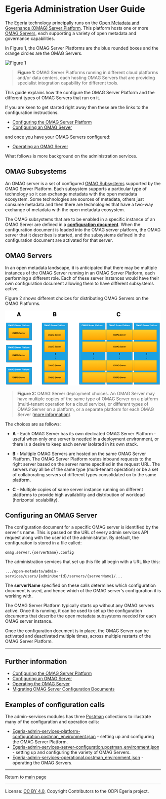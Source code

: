 <!-- SPDX-License-Identifier: CC-BY-4.0 -->
<!-- Copyright Contributors to the ODPi Egeria project. -->

# Egeria Administration User Guide

The Egeria technology principally runs on the [Open Metadata and Governance (OMAG) Server Platform](../concepts/omag-server-platform.md).
This platform hosts one or more [OMAG Servers](../concepts/omag-server.md), 
each supporting a variety of open metadata and governance capabilities. 

In Figure 1, the OMAG Server Platforms are the blue rounded boxes and the 
orange circles are the OMAG Servers.

![Figure 1](../../../../open-metadata-publication/website/images/egeria-distributed-operation.png#pagewidth)
> **Figure 1:** OMAG Server Platforms running in different cloud platforms and/or data centers,
> each hosting OMAG Servers that are providing specialist integration capability
> for different tools.

This guide explains how the configure the OMAG Server Platform
and the different types of OMAG Servers that run on it.

If you are keen to get started right away then these are the links
to the configuration instructions.

* [Configuring the OMAG Server Platform](configuring-the-omag-server-platform.md)
* [Configuring an OMAG Server](configuring-an-omag-server.md)

and once you have your OMAG Servers configured:

* [Operating an OMAG Server](operating-omag-server.md)

What follows is more background on the administration services.

## OMAG Subsystems

An OMAG server is a set of configured [OMAG Subsystems](../concepts/omag-subsystem.md)
supported by the OMAG Server Platform.
Each subsystem supports a particular type of technology so it can exchange metadata with the
open metadata ecosystem.  Some technologies are sources of metadata, others just consume metadata
and then there are technologies that have a two-way exchange of metadata with the open metadata ecosystem.

The OMAG subsystems that are to be enabled in a specific instance of an OMAG Server
are defined in a **[configuration document](../concepts/configuration-document.md)**.
When the configuration document is loaded into the OMAG server platform, the OMAG server that it describes
is started, and the subsystems defined in the configuration document are activated for that server.

## OMAG Servers

In an open metadata landscape, it is anticipated that there may be multiple
instances of the OMAG Server running in an OMAG Server Platform, each performing a different role.
Each of these server instances would have their own configuration document allowing them
to have different subsystems active.

Figure 2 shows different choices for distributing OMAG Servers on the OMAG Platforms.

![Figure 2](../concepts/egeria-operations-server-choices-no-description.png)
> **Figure 2:** OMAG Server deployment choices.  An OMAG Server may have multiple copies of the
> same type of OMAG Server on a platform (multi-tenant operation for a cloud service),
> or different types of OMAG Server on a platform, or a separate platform for each OMAG Server
>([more information](../concepts/omag-server.md)).

The choices are as follows:

* **A** - Each OMAG Server has its own dedicated OMAG Server Platform - useful when only one server is needed
in a deployment environment, or there is a desire to keep each server isolated in its own stack.

* **B** - Multiple OMAG Servers are hosted on the same OMAG Server Platform.  The OMAG Server Platform routes
inbound requests to the right server based on the server name specified in the request URL.
The servers may all be of the same type (multi-tenant operation) or be a set of collaborating servers
of different types consolidated on to the same platform.

* **C** - Multiple copies of same server instance running on different platforms to provide
high availability and distribution of workload (horizontal scalability).

## Configuring an OMAG Server

The configuration document for a specific OMAG server is identified by the server's name.
This is passed on the URL of every admin services API request along with the user
id of the administrator.  By default, the configuration is stored in a file called:

```
omag.server.{serverName}.config
```

The administration services that set up this file all begin with a URL like this:

```
.../open-metadata/admin-services/users/{adminUserId}/servers/{serverName}/...
```

The **serverName** specified on these calls determines which configuration
document is used, and hence which of the OMAG server's configuration it is working with.

The OMAG Server Platform typically starts up without any OMAG servers active.
Once it is running, it can be used to set up the configuration documents
that describe the open metadata subsystems needed for each OMAG server instance.

Once the configuration document is in place, the OMAG Server
can be activated and deactivated multiple times, across multiple
restarts of the OMAG Server Platform.

----
## Further information

* [Configuring the OMAG Server Platform](configuring-the-omag-server-platform.md)
* [Configuring an OMAG Server](configuring-an-omag-server.md)
* [Operating the OMAG Server](operating-omag-server.md)
* [Migrating OMAG Server Configuration Documents](migrating-configuration-documents.md)

## Examples of configuration calls

The admin-services modules has three [Postman](../../../../developer-resources/tools/Postman.md)
collections to illustrate many of the configuration and operation calls: 

* [Egeria-admin-services-platform-configuration.postman_environment.json](https://raw.githubusercontent.com/odpi/egeria/master/open-metadata-implementation/admin-services/Egeria-admin-services-platform-configuration.postman_environment.json) -
setting up and configuring the OMAG Server Platform.
* [Egeria-admin-services-server-configuration.postman_environment.json](https://raw.githubusercontent.com/odpi/egeria/master/open-metadata-implementation/admin-services/Egeria-admin-services-server-configuration.postman_environment.json) -
setting up and configuring the variety of OMAG Servers.
* [Egeria-admin-services-operational.postman_environment.json](https://raw.githubusercontent.com/odpi/egeria/master/open-metadata-implementation/admin-services/Egeria-admin-services-operational.postman_environment.json) -
operating the OMAG Servers.


----
Return to [main page](../../../../index.md)

----
License: [CC BY 4.0](https://creativecommons.org/licenses/by/4.0/),
Copyright Contributors to the ODPi Egeria project.
